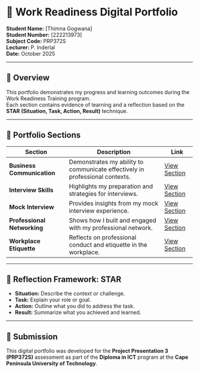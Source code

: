 # 🌟 Work Readiness Digital Portfolio

**Student Name:** [Thimna Gogwana]  
**Student Number:** [222213973]  
**Subject Code:** PRP372S  
**Lecturer:** P. Inderlal  
**Date:** October 2025  

---

## 📖 Overview
This portfolio demonstrates my progress and learning outcomes during the Work Readiness Training program.  
Each section contains evidence of learning and a reflection based on the **STAR (Situation, Task, Action, Result)** technique.

---

## 📂 Portfolio Sections

| Section | Description | Link |
|----------|--------------|------|
| **Business Communication** | Demonstrates my ability to communicate effectively in professional contexts. | [View Section](Work-Readiness-Portfolio/business-communication) |
| **Interview Skills** | Highlights my preparation and strategies for interviews. | [View Section](Work-Readiness-Portfolio/interview-skills) |
| **Mock Interview** | Provides insights from my mock interview experience. | [View Section](Work-Readiness-Portfolio/mock-interview) |
| **Professional Networking** | Shows how I built and engaged with my professional network. | [View Section](Work-Readiness-Portfolio/professional-networking) |
| **Workplace Etiquette** | Reflects on professional conduct and etiquette in the workplace. | [View Section](Work-Readiness-Portfolio/workplace-etiquette) |

---

## 🧭 Reflection Framework: STAR

- **Situation:** Describe the context or challenge.  
- **Task:** Explain your role or goal.  
- **Action:** Outline what you did to address the task.  
- **Result:** Summarize what you achieved and learned.

---

## 📎 Submission
This digital portfolio was developed for the **Project Presentation 3 (PRP372S)** assessment as part of the **Diploma in ICT** program at the **Cape Peninsula University of Technology**.
